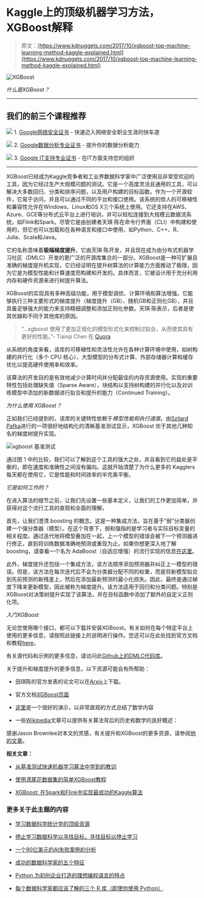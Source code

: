 # Kaggle上的顶级机器学习方法，XGBoost解释

> 原文：[https://www.kdnuggets.com/2017/10/xgboost-top-machine-learning-method-kaggle-explained.html](https://www.kdnuggets.com/2017/10/xgboost-top-machine-learning-method-kaggle-explained.html)

![XGBoost](../Images/cd6c6f40e9b8754536de6a0b3bd3a202.png)

*什么是XGBoost？*

* * *

## 我们的前三个课程推荐

![](../Images/0244c01ba9267c002ef39d4907e0b8fb.png) 1\. [Google网络安全证书](https://www.kdnuggets.com/google-cybersecurity) - 快速迈入网络安全职业生涯的快车道

![](../Images/e225c49c3c91745821c8c0368bf04711.png) 2\. [Google数据分析专业证书](https://www.kdnuggets.com/google-data-analytics) - 提升你的数据分析能力

![](../Images/0244c01ba9267c002ef39d4907e0b8fb.png) 3\. [Google IT支持专业证书](https://www.kdnuggets.com/google-itsupport) - 在IT方面支持您的组织

* * *

XGBoost已经成为Kaggle竞争者和工业界数据科学家中广泛使用且非常受欢迎的工具，因为它经过生产大规模问题的测试。它是一个高度灵活且通用的工具，可以解决大多数回归、分类和排序问题，以及用户构建的目标函数。作为一个开源软件，它易于访问，并且可以通过不同的平台和接口使用。该系统的惊人的可移植性和兼容性允许在Windows、Linux和OS X三个系统上使用。它还支持在AWS、Azure、GCE等分布式云平台上进行培训，并可以轻松连接到大规模云数据流系统，如Flink和Spark。尽管它是由创建者天琪·陈在命令行界面（CLI）中构建和使用的，但它也可以加载和在各种语言和接口中使用，如Python、C++、R、Julia、Scala和Java。

它的名称意味着**极端梯度提升**，它由天琪·陈开发，并且现在成为由分布式机器学习社区（DMLC）开发的更广泛的开源库集合的一部分。XGBoost是一种可扩展且准确的梯度提升机实现，它已经证明在提升树算法的计算能力方面推动了极限，因为它是为模型性能和计算速度而构建和开发的。具体而言，它被设计用于充分利用内存和硬件资源来进行树提升算法。

XGBoost的实现具有多种高级功能，用于模型调优、计算环境和算法增强。它能够执行三种主要形式的梯度提升（梯度提升（GB）、随机GB和正则化GB），并且具备足够强大的能力来支持精细调整和添加正则化参数。天琪·陈表示，后者是使其优越和不同于其他库的原因。

> “...xgboost 使用了更加正规化的模型形式化来控制过拟合，从而使其具有更好的性能。”- Tianqi Chen 在 [Quora](https://www.quora.com/What-is-the-difference-between-the-R-gbm-gradient-boosting-machine-and-xgboost-extreme-gradient-boosting)

从系统的角度来看，该库的可移植性和灵活性允许在各种计算环境中使用，如树构建的并行化（多个 CPU 核心）、大型模型的分布式计算、外部存储器计算和缓存优化以提高硬件使用率和效率。

该算法的开发目的是有效地减少计算时间并分配最佳的内存资源使用。实现的重要特性包括处理缺失值（Sparse Aware），块结构以支持树构建的并行化以及对训练模型中添加的新数据进行拟合和提升的能力（Continued Training）。

*为什么使用 XGBoost？*

正如我们已经提到的，该库的关键特性依赖于*模型性能和执行速度*。由[Szilard Pafka](http://datascience.la/benchmarking-random-forest-implementations/)进行的一项很好地结构化的清晰基准测试显示，XGBoost 优于其他几种知名的梯度树提升实现。

![xgboost 基准测试](../Images/b7b2c95f91556bd75215178b20aacc52.png)

通过图 1 中的比较，我们可以了解到这个工具的强大之处，并且看到它的益处是平衡的，即在速度和准确性之间没有偏向。这就开始清楚了为什么更多的 Kagglers 每天都在使用它，它是性能和时间效率的半完美平衡。

*它是如何工作的？*

在进入算法的细节之前，让我们先设置一些基本定义，让我们的工作更加简单，并获得对这个流行工具的直观和全面的理解。

首先，让我们澄清 boosting 的概念。这是一种集成方法，旨在基于“弱”分类器创建一个强分类器（模型）。在这个背景下，弱和强指的是学习者与实际目标变量的相关程度。通过迭代地将模型叠加在一起，上一个模型的错误会被下一个预测器进行修正，直到将训练数据准确地预测或重现为止。如果你想更深入地了解 boosting，请查看一个名为 AdaBoost（自适应增强）的流行实现的信息[在这里](https://machinelearningmastery.com/boosting-and-adaboost-for-machine-learning/)。

此外，梯度提升还包括一个集成方法，该方法顺序添加预测器并纠正上一模型的错误。但是，该方法在每次迭代后不会为分类器分配不同的权重，而是将新模型拟合到先前预测的新残差上，然后在添加最新预测时最小化损失。因此，最终是通过梯度下降来更新模型，因此被称为梯度提升。该方法适用于回归和分类问题。特别是XGBoost对决策树提升实现了该算法，并在目标函数中添加了额外的自定义正则化项。

*入门XGBoost*

无论您使用哪个接口，都可以下载并安装XGBoost。有关如何在每个特定平台上使用的更多信息，请按照此链接上的说明进行操作。您还可以在此处找到官方文档和教程[here](https://xgboost.readthedocs.io/en/latest/get_started/index.html)。

有关源代码和示例的更多信息，请访问此[Github上的DMLC代码库](https://github.com/dmlc/xgboost)。

关于提升和梯度提升的更多信息，以下资源可能会有所帮助：

+   田琪陈的官方发表的论文可以在[Arxiv](https://arxiv.org/abs/1603.02754)上下载。

+   官方文档[XGBoost页面](http://xgboost.readthedocs.io/en/latest/model.html)

+   [这里](http://www.ccs.neu.edu/home/vip/teach/MLcourse/4_boosting/slides/gradient_boosting.pdf)是一个很好的演示，以非常直观的方式总结了数学内容

+   一些[Wikipedia](https://en.wikipedia.org/wiki/Gradient_boosting)文章可以提供有关算法背后的历史和数学的良好概述：

感谢Jason Brownlee对本文的灵感，有关提升和XGBoost的更多资源，请参阅[他的文章](https://machinelearningmastery.com/gentle-introduction-xgboost-applied-machine-learning/)。

**相关文章：**

+   [从基准测试快速机器学习算法中学到的教训](/2017/08/lessons-benchmarking-fast-machine-learning-algorithms.html)

+   [使用鸢尾花数据集的简单XGBoost教程](/2017/03/simple-xgboost-tutorial-iris-dataset.html)

+   [XGBoost: 在Spark和Flink中实现最成功的Kaggle算法](/2016/03/xgboost-implementing-winningest-kaggle-algorithm-spark-flink.html)

### 更多关于此主题的内容

+   [学习数据科学统计学的顶级资源](https://www.kdnuggets.com/2021/12/springboard-top-resources-learn-data-science-statistics.html)

+   [停止学习数据科学以寻找目标，寻找目标以停止学习](https://www.kdnuggets.com/2021/12/stop-learning-data-science-find-purpose.html)

+   [一个90亿美元的AI失败案例的分析](https://www.kdnuggets.com/2021/12/9b-ai-failure-examined.html)

+   [成功的数据科学家的五个特征](https://www.kdnuggets.com/2021/12/5-characteristics-successful-data-scientist.html)

+   [Python 为初创企业打造的理想编程语言的特点](https://www.kdnuggets.com/2021/12/makes-python-ideal-programming-language-startups.html)

+   [每个数据科学家都应该了解的三个 R 库（即使你使用 Python）](https://www.kdnuggets.com/2021/12/three-r-libraries-every-data-scientist-know-even-python.html)
